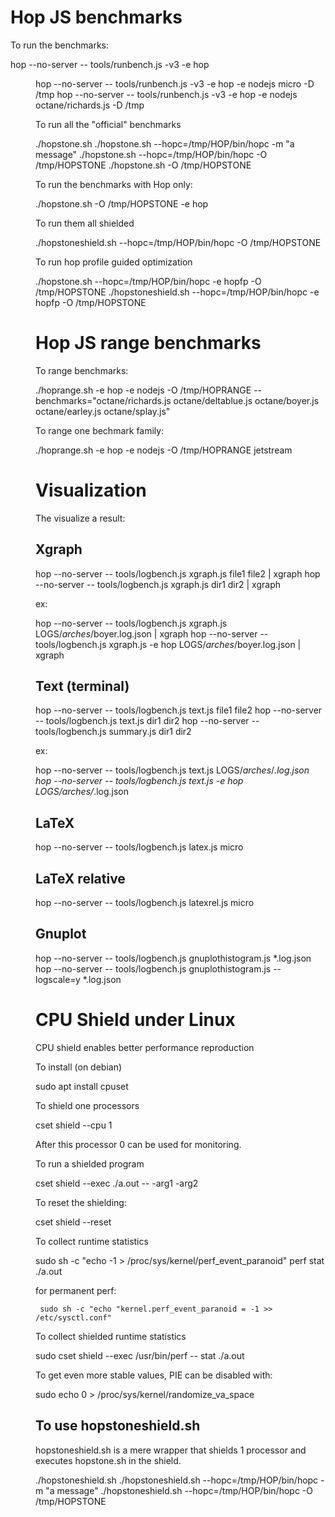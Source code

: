 Hop JS benchmarks
=================

To run the benchmarks:

 hop --no-server -- tools/runbench.js -v3 -e hop <dir>
 hop --no-server -- tools/runbench.js -v3 -e hop -e nodejs micro -D /tmp
 hop --no-server -- tools/runbench.js -v3 -e hop -e nodejs octane/richards.js -D /tmp

To run all the "official" benchmarks

 ./hopstone.sh
 ./hopstone.sh --hopc=/tmp/HOP/bin/hopc -m "a message"
 ./hopstone.sh --hopc=/tmp/HOP/bin/hopc -O /tmp/HOPSTONE
 ./hopstone.sh -O /tmp/HOPSTONE

To run the benchmarks with Hop only:

 ./hopstone.sh -O /tmp/HOPSTONE -e hop

To run them all shielded

 ./hopstoneshield.sh --hopc=/tmp/HOP/bin/hopc -O /tmp/HOPSTONE

To run hop profile guided optimization

 ./hopstone.sh --hopc=/tmp/HOP/bin/hopc -e hopfp -O /tmp/HOPSTONE
 ./hopstoneshield.sh --hopc=/tmp/HOP/bin/hopc -e hopfp -O /tmp/HOPSTONE


Hop JS range benchmarks
=======================

To range benchmarks:

  ./hoprange.sh -e hop -e nodejs -O /tmp/HOPRANGE --benchmarks="octane/richards.js octane/deltablue.js octane/boyer.js octane/earley.js octane/splay.js"

To range one bechmark family:

  ./hoprange.sh -e hop -e nodejs -O /tmp/HOPRANGE jetstream
  

Visualization
=============

The visualize a result:

Xgraph
------

 hop --no-server -- tools/logbench.js xgraph.js file1 file2 | xgraph
 hop --no-server -- tools/logbench.js xgraph.js dir1 dir2 | xgraph

ex:

 hop --no-server -- tools/logbench.js xgraph.js LOGS/*arches*/boyer.log.json | xgraph
 hop --no-server -- tools/logbench.js xgraph.js -e hop LOGS/*arches*/boyer.log.json | xgraph

Text (terminal)
---------------

 hop --no-server -- tools/logbench.js text.js file1 file2
 hop --no-server -- tools/logbench.js text.js dir1 dir2
 hop --no-server -- tools/logbench.js summary.js dir1 dir2

ex:

 hop --no-server -- tools/logbench.js text.js LOGS/*arches*/*.log.json
 hop --no-server -- tools/logbench.js text.js -e hop LOGS/*arches*/*.log.json

 
LaTeX
-----

 hop --no-server -- tools/logbench.js latex.js micro


LaTeX relative
--------------

 hop --no-server -- tools/logbench.js latexrel.js micro


Gnuplot
-------

 hop --no-server -- tools/logbench.js gnuplothistogram.js *.log.json
 hop --no-server -- tools/logbench.js gnuplothistogram.js --logscale=y *.log.json
 
 
CPU Shield under Linux
======================

CPU shield enables better performance reproduction

To install (on debian)

  sudo apt install cpuset

To shield one processors

  cset shield --cpu 1

After this processor 0 can be used for monitoring.

To run a shielded program

  cset shield --exec ./a.out -- -arg1 -arg2

To reset the shielding:

  cset shield --reset

To collect runtime statistics

  sudo sh -c "echo -1 > /proc/sys/kernel/perf_event_paranoid"
  perf stat ./a.out

  for permanent perf:

     sudo sh -c "echo "kernel.perf_event_paranoid = -1 >> /etc/sysctl.conf"

To collect shielded runtime statistics

  sudo cset shield --exec /usr/bin/perf -- stat ./a.out

To get even more stable values, PIE can be disabled with:

  sudo echo 0 > /proc/sys/kernel/randomize_va_space
  
To use hopstoneshield.sh
------------------------

hopstoneshield.sh is a mere wrapper that shields 1 processor and executes
hopstone.sh in the shield.

  ./hopstoneshield.sh
  ./hopstoneshield.sh --hopc=/tmp/HOP/bin/hopc -m "a message"
  ./hopstoneshield.sh --hopc=/tmp/HOP/bin/hopc -O /tmp/HOPSTONE

